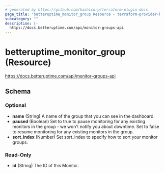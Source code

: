 ```yaml
---
# generated by https://github.com/hashicorp/terraform-plugin-docs
page_title: "betteruptime_monitor_group Resource - terraform-provider-betteruptime"
subcategory: ""
description: |-
  https://docs.betteruptime.com/api/monitor-groups-api
---
```


# betteruptime_monitor_group (Resource)

https://docs.betteruptime.com/api/monitor-groups-api



<!-- schema generated by tfplugindocs -->
## Schema

### Optional

- **name** (String) A name of the group that you can see in the dashboard.
- **paused** (Boolean) Set to true to pause monitoring for any existing monitors in the group - we won't notify you about downtime. Set to false to resume monitoring for any existing monitors in the group.
- **sort_index** (Number) Set sort_index to specify how to sort your monitor groups.

### Read-Only

- **id** (String) The ID of this Monitor.
